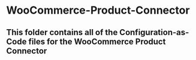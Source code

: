 # WooCommerce-Product-Connector

## This folder contains all of the Configuration-as-Code files for the WooCommerce Product Connector
